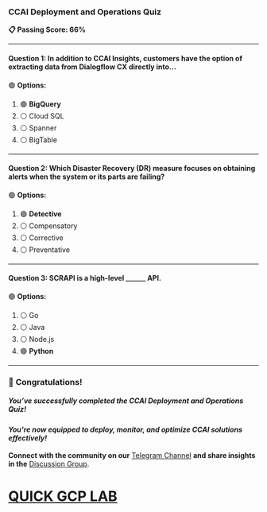 ### **CCAI Deployment and Operations Quiz**  

**📋 Passing Score: 66%**  

---

#### **Question 1:** In addition to CCAI Insights, customers have the option of extracting data from Dialogflow CX directly into…  

🟢 **Options:**  
1. 🟢 **BigQuery**  
2. ⚪ Cloud SQL  
3. ⚪ Spanner  
4. ⚪ BigTable  

---

#### **Question 2:** Which Disaster Recovery (DR) measure focuses on obtaining alerts when the system or its parts are failing?  

🟢 **Options:**  
1. 🟢 **Detective**  
2. ⚪ Compensatory  
3. ⚪ Corrective  
4. ⚪ Preventative  

---

#### **Question 3:** SCRAPI is a high-level ______ API.  

🟢 **Options:**  
1. ⚪ Go  
2. ⚪ Java  
3. ⚪ Node.js  
4. 🟢 **Python**  

---

### 🎉 **Congratulations!**  
##### *You’ve successfully completed the CCAI Deployment and Operations Quiz!*  

#### *You're now equipped to deploy, monitor, and optimize CCAI solutions effectively!*  

**Connect with the community on our** [Telegram Channel](https://t.me/quickgcplab) **and share insights in the** [Discussion Group](https://t.me/quickgcplabchats).  

# [QUICK GCP LAB](https://www.youtube.com/@quickgcplab)  